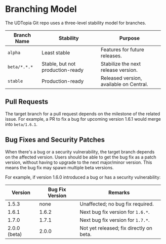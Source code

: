 # Branching Model

The UDTopia Git repo uses a three-level stability model for branches.

| Branch Name  | Stability                        | Purpose                                 |
|--------------|----------------------------------|-----------------------------------------|
| `alpha`      | Least stable                     | Features for future releases.           |
| `beta/*.*.*` | Stable, but not production-ready | Stabilize the next release version.     |
| `stable`     | Production-ready                 | Released version, available on Central. |

## Pull Requests

The target branch for a pull request depends on the milestone of the related issue.
For example, a PR to fix a bug for upcoming version 1.6.1 would merge into `beta/1.6.1`.

## Bug Fixes and Security Patches

When there's a bug or a security vulnerability, the target branch depends on the affected version.
Users should be able to get the bug fix as a patch version, without having to upgrade to the next major/minor version.
This means the bug fix may spawn multiple beta versions.

For example, if version 1.6.0 introduced a bug or has a security vulnerability:

| Version      | Bug Fix Version | Remarks                                 |
|--------------|-----------------|-----------------------------------------|
| 1.5.3        | none            | Unaffected; no bug fix required.        |
| 1.6.1        | 1.6.2           | Next bug fix version for `1.6.*`.       |
| 1.7.0        | 1.7.1           | Next bug fix version for `1.7.*`.       |
| 2.0.0 (beta) | 2.0.0           | Not yet released; fix directly on beta. |
